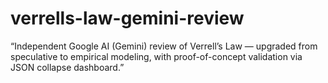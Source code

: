 # verrells-law-gemini-review
“Independent Google AI (Gemini) review of Verrell’s Law — upgraded from speculative to empirical modeling, with proof-of-concept validation via JSON collapse dashboard.”
